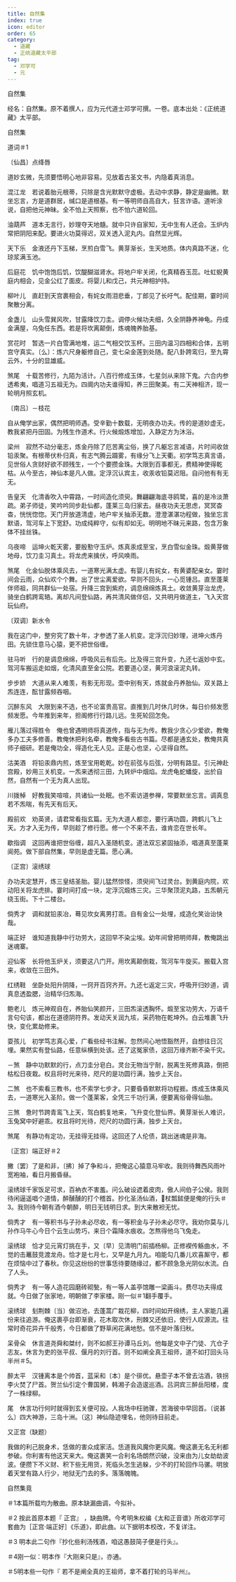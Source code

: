 ```yaml
---
title: 自然集
index: true
icon: editor
order: 65
category:
  - 道藏
  - 正统道藏太平部
tag:
  - 邓学可
  - 元
---
```


自然集  

经名：自然集。原不着撰人，应为元代道士邓学可撰。一卷。底本出处：《正统道藏》太平部。  

自然集  

道词＃1  

〔仙昌〕点绛唇  

道妙玄微，先须要悟明心地非容易。见放着古圣文书，内隐着真消息。  

混江龙　若说着胎元根蒂，只除是含光默默守虚极。去动中求静，静定是幽微。默坐忘言，方是道群居，缄口是道根基。有一等明师自高自大，狂言诈语。道听涂说，自把他元神昧。全不怕上天照察，也不怕六道轮回。  

油葫芦　道本无言行，妙理夺天地髓。就中只许自家知，无中生有人还会。玉炉内常把阴阳来配。要进火功莫得迟，双关透入泥丸内。自然显光辉。  

天下乐　金液还丹下玉梯，烹煎白雪飞。黄芽渐长，生天地质。体内真路不迷，化琼浆满玉池。  

后庭花　饥中饱饱后饥，饮醍醐滋肾水。将地户牢关闭，化真精吞玉蕊。吐虹蜺黄庭内相会，见金公红了面皮。将婴儿和戊己，共元神相护持。  

柳叶儿　直赶到天宫裹相会，有姹女雨泪悲垂，丁郎见了长吁气。配佳期，霎时间聚散分离。  

金盏儿　山头雪巽风吹，甘露降饮刀圭。调停火候功夫细，久全阴静养神龟。丹成金满屋，乌兔任东西。若是将坎离颠倒，炼魂魄养胎基。  

赏花时　暂选一片白雪满地堆，运二气相交饮玉杯。三田内温习四相和合体，五明宫守真实。〔么〕：炼六尺身躯修自己，变七朵金莲到处随。配八卦跨鸾归，至九霄云外，十分的显雄威。  

煞尾　十载苦修行，九陌为活计。八百行修成玉体，七星剑从来除下鬼。六合内参透希夷，唱道习五祖无为。四阛内功夫谁得知，养三田聚美。有二天神相济，现一轮明月照玄机。  

〔南吕〕－枝花  

自从俺学出家，偶然把明师遇。受辛勤十数载，无明夜办功夫。传的是道妙虚无，教我紧把丹田固。为残生作道术。行火候煅炼增加，入静定方为沐浴。  

梁州　寂然不动分毫志，炼金丹除了厄苦离尘俗，换了凡躯忘言减语，片时间收敛铅汞聚。有根蒂伏朴归真，有志气腾云蹑雾，有缘分飞上天衢。初学笃志真言语，见世俗人贪财好欲不顾残生，一个个要攒金珠。大限到百事都无，费精神使得乾枯。从今至古，神仙本是凡人做。定浮沉认宾主，收汞收铅莫迟阻。自问他有有无无。  

告皇天　化清香吹入中霄路，一时间造化须臾。舞翩翩海底寻鸥鹭，喜的是冷淡萧疏。弟子师徒，笑吟吟同步赴仙都，蓬莱三岛归家去。昼夜功夫无思虑，冥冥杳杳，恍恍惚惚。天门开放道清虚，地户牢关抽添无数。澄澄湛湛功程做，独坐忘言默语，驾河车上下宽舒。功成纯粹守，似有却如无。明明地不昧元来路，包含万象体不挂丝铢。  

乌夜啼　运坤火乾天雾，要殷懃守玉炉。炼真汞成至宝，烹白雪似金珠。煅黄芽做地母，饮刀圭习真土。将龙虎来擒伏，呼风唤雨。  

煞尾　化金仙脱体乘风去，一道寒光满太虚。有婴儿有姹女，有黄婆配亲女。霎时间会云雨，众仙欢个个舞。出了世尘离爱欲。早则不回头，一心觅锺吕。直至蓬莱伴师祖，同共群仙一处宿。升降三宫到紫府，调息绵绵炼真土。收敛黄芽治龙虎，骑坐白鹤跨鸾辂。离却凡间登仙路，再共清风做伴侣，又共明月做道主，飞入天宫玩仙府。  

〔双调〕新水令  

我在这门中，整穷究了数十年，才参透了圣人机变。定浮沉归妙理，进坤火炼丹田。先锁住意马心猿，更不把世俗缠。  

驻马听　行的是调息绵绵，呼吸风云有后先。比及得三宫升变，九还七返妙中玄。驾河车搬运走如烟，化清风直至金公院。若要道心坚，黄河浪滚泥丸转。  

步步娇　大道从来人难羡，有影无形现。壶中别有天，炼就金丹养胎仙。双关路上炁连连，酝甘露频吞咽。  

沉醉东风　大限到来不选，也不论富贵高官。直推到几时休几时休，每日价频发愿频发愿。今年推到来年，担阁修行行路儿远。生死轮回怎免。  

雁儿落过得胜令　俺也曾遇明师将真道传，指与无为传。教我少贪心少爱欲，教俺多办工夫多修善。教俺休把利名牵，教俺多看些古书篇。尽都是通玄处，教俺共真师子细研。若是俺功全，得造化无人见。正是心也坚，心坚得自然。  

沽美酒　将铅汞鼎内煎，炼至宝用乾乾。妙在前弦与后弦，分明有路显。引元神赴宫殿，妙用三关机变。一炁来透彻三田，九转炉中烟焰。龙虎龟蛇蟠旋，出於自然，自然有一个无为真人出现。  

川拨棹　好教我笑喧喧，共诸仙一处眠。也不索访道参禅，常要默坐忘言。调真息若不炁喘，有先天有后天。  

殿前欢　劝英贤，请君常看指玄篇。无为大道人都恋，要行满功圆，跨鹤儿飞上天。方才入无为传，早则趁了修行愿。修一个不来不去，谁肯恋在世长年。  

歇指调　这回再谁把世俗缠，超凡入圣随机变。道法双忘紧固抽添，唱道真至蓬莱阆苑。做下部自然集，早则是虚无篇。愿心满。  

〔正宫〕滚绣球  

办功夫定慧开，炼三皇结圣胎。婴儿猛然惊怪，须臾间飞过灵台。到黄庭内院，欢动阳关将龙虎排。霎时间打成一块，定浮沉煅炼三灾。三华聚顶泥丸路，五炁朝元绕玉街。下十二楼台。  

倘秀才　调和就铅汞冶，蓦见坎女离男打乖。自有金公一处埋，成造化笑诒诒快哉。  

端正好　谁知道我静中行功劳大，这回早不染尘埃。幼年间曾把明师拜，教俺跳出迷魂寨。  

迎仙客　长将他玉炉关，须要这八门开。用坎离颠倒栽，驾河车牛旋买。搬载入宫来，收敛在三田外。  

红绣鞋　坐卧处阳升阴降，一窍开百窍齐开。九还七返定三灾，呼吸开归妙道，调真息透盈腮，治精华归炁海。  

鲍老儿　炼元神观自在，养胎仙笑颜开，三田炁滚透胸怀。煅至宝功劳大，万语千言句句该，都出在道德阴符界。发动天关润九垓，采药物在乾坤外。白云堆裹飞升快，变化累劫修来。  

耍孩儿　初学笃志真心爱，广看些经书注解。忽然间心地悟豁然开，自想往日沉埋。果然实有登仙路，任意纵横到处该。还了这冤家债，这回万缘齐断不染千灾。  

－煞　静中功默默的行，点刀圭分皂白。灵台无物当宁耐，脱离生死修真路，倒把枯松日夜栽。权且将时光来待，咫尺的是功圆行满，独步上天台。  

二煞　也不索看三教书，也不索学七步才。只要昏昏默默将功程捱。炼成玉体乘风去，一道寒光入圣阶。做一个蓬莱客，全凭三千功行满，便要离俗骨得仙胎。  

三煞　惫时节跨青鸾飞上天，驾白鹤复地来，飞升变化登仙界。黄芽渐长人难识，玉兔窝中好避乖。权且将时光待，咫尺的功圆行满，独步上天台。  

煞尾　有静功有定功，无挂得无挂得。这回还了人伦债，跳出迷魂是非海。  

〔正宫〕端正好＃2  

撇〔罢〕了是和非，〔拂〕掉了争和斗，把俺这心猿意马牢收。我则待舞西风雨叶宽袍袖，看日月搬昏昼。  

滚绣球千家饭足可求，百衲衣不害羞。问么破设遮着皮肉，傲人间伯子公侯。我则待闲逼遥唱个道情，醉醺醺的打个稽首。抄化圣汤仙酒，杖瓢鉥便是俺的行头＃3。我则待今朝有酒今朝醉，明日无钱明日求。到大来散袒无忧。  

倘秀才　有一等积书与子孙未必尽收，有一等积金与子孙未必尽守。我劝你莫与儿孙作马牛心今日个云生山势巧，来日个霜降水痕收。怎熬得他乌飞兔走。  

滚绣球　恰才见元宵灯挑在手，又〔早〕见清明门前插杨柳。正修褉传觞曲水，不觉的击鼉鼓竞渡龙舟。恰才是七月七，又早是九月九。咱能勾几番儿欢喜厮守，都在烦恼中过了春秋。你见这纷纷的世事恁待要随缘过，都不顾急急光阴似水流。白了人头。  

倘秀才　有一等人造花园磨砖砌甃，有一等人盖亭馆雕一梁画斗。费尽功夫得成就。今日做了张家地，明朝做了李家楼。刚一似＃1翻手覆手。  

滚绣球　刬荆棘〔当〕做沼池，去蓬蒿广栽花柳，四时间如开绵绣，主人家能几遍份来往追游。俺这裹亭台即渐衰，花木取次休，刑棘又还依旧，使行人叹源流。往常时奇花异卉千般秀，今日都做了野草闲花满地愁。信不是叶落归秋。  

呆骨朵　休言道尧舜和桀纣，则不如郝王孙谭马丘刘。他每是文中子门徒、亢仓子志友。休言为吏的张平叔、偃月的刘行首。则不如阐全真王祖师，道不如打回头马半州＃5。  

醉太平　汉锺离本是个帅首，蓝采和〔本〕是个徘优。悬壶子本不曾去沽酒，铁拐李火焚了尸首。贺兰仙引定个曹国舅，韩湘子会造逡巡酒。吕洞宾三醉岳阳楼，度了一株绿柳。  

尾　休言功行何时就得到玄关便可投。人我场中枉驰骤，苦海彼中早回首。〔说甚么〕四大神游，三岛十洲。〔这〕神仙隐迹埋名，他则待目前走。  

又正宫（缺题）  

我做的利己脱身术，恁做的害众成家活。恁道我风魔你更风魔。俺这裹无名无利都参破。你利害有他这天来大。俺这裹笑一合利名场朗然识破，没来由为儿女劫劫波波。便攒下不义财、积下些无用货，死临头怎生逃躲，少不的打轮回作马骡。明放着天堂有路人行少，地狱无门去的多。落落魄魄。  

自然集竟  

＃1本篇所载均为散曲。原本缺漏曲调，今拟补。  

＃2 按此首原本题『 正宫』 ，缺曲牌。今考明朱权编《太和正音谱》所收邓学可套曲为［正宫·端正好］《乐道》，即此曲。以下据明本校改，不复详注。  

＃3 明本此二句作『抄化些利汤残酒，咱这愚鼓简子便是行头』。  

＃4刚一似：明本作『大刚来只是』，亦通。  

＃5明本些一句作『 若不是阐全真的王祖师，拿不着打轮的马半州』。  
